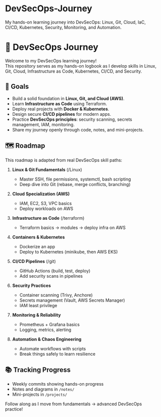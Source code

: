 # DevSecOps-Journey
My hands-on learning journey into DevSecOps: Linux, Git, Cloud, IaC, CI/CD, Kubernetes, Security, Monitoring, and Automation.
# 🚀 DevSecOps Journey

Welcome to my DevSecOps learning journey!  
This repository serves as my hands-on logbook as I develop skills in Linux, Git, Cloud, Infrastructure as Code, Kubernetes, CI/CD, and Security.

## 🎯 Goals
- Build a solid foundation in **Linux, Git, and Cloud (AWS)**.
- Learn **Infrastructure as Code** using Terraform.
- Deploy real projects with **Docker & Kubernetes**.
- Design secure **CI/CD pipelines** for modern apps.
- Practice **DevSecOps principles**: security scanning, secrets management, IAM, monitoring.
- Share my journey openly through code, notes, and mini-projects.

## 🗺️ Roadmap
This roadmap is adapted from real DevSecOps skill paths:

1. **Linux & Git Fundamentals** (/Linux)
   - Master SSH, file permissions, systemctl, bash scripting
   - Deep dive into Git (rebase, merge conflicts, branching)

2. **Cloud Specialization (AWS)**
   - IAM, EC2, S3, VPC basics
   - Deploy workloads on AWS

3. **Infrastructure as Code** (/terraform)
   - Terraform basics → modules → deploy infra on AWS

4. **Containers & Kubernetes**
   - Dockerize an app
   - Deploy to Kubernetes (minikube, then AWS EKS)

5. **CI/CD Pipelines**  (/git)
   - GitHub Actions (build, test, deploy)
   - Add security scans in pipelines

6. **Security Practices**
   - Container scanning (Trivy, Anchore)
   - Secrets management (Vault, AWS Secrets Manager)
   - IAM least privilege

7. **Monitoring & Reliability**
   - Prometheus + Grafana basics
   - Logging, metrics, alerting

8. **Automation & Chaos Engineering**
   - Automate workflows with scripts
   - Break things safely to learn resilience

## 📚 Tracking Progress
- Weekly commits showing hands-on progress
- Notes and diagrams in `/notes/`
- Mini-projects in `/projects/`

Follow along as I move from fundamentals → advanced DevSecOps practice!

